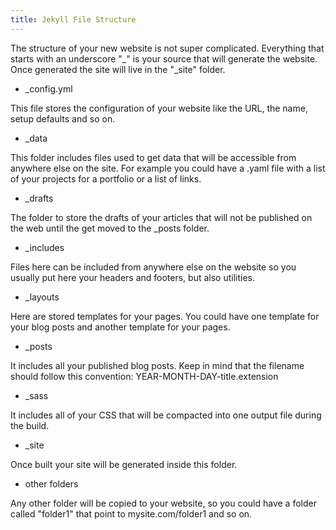 ```yaml
---
title: Jekyll File Structure
---
```


The structure of your new website is not super complicated. Everything that starts with an underscore "\_" is your source that will generate the website. Once generated the site will live in the "\_site" folder.

- \_config.yml

This file stores the configuration of your website like the URL, the name, setup defaults and so on.

- \_data

This folder includes files used to get data that will be accessible from anywhere else on the site. For example you could have a .yaml file with a list of your projects for a portfolio or a list of links.

- \_drafts

The folder to store the drafts of your articles that will not be published on the web until the get moved to the \_posts folder.

- \_includes

Files here can be included from anywhere else on the website so you usually put here your headers and footers, but also utilities.

- \_layouts

Here are stored templates for your pages. You could have one template for your blog posts and another template for your pages.

- \_posts

It includes all your published blog posts. Keep in mind that the filename should follow this convention: YEAR-MONTH-DAY-title.extension

- \_sass

It includes all of your CSS that will be compacted into one output file during the build.

- \_site

Once built your site will be generated inside this folder.

- other folders

Any other folder will be copied to your website, so you could have a folder called "folder1" that point to mysite.com/folder1 and so on.
